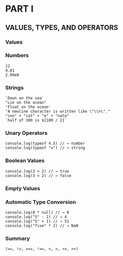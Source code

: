 # PART I


## VALUES, TYPES, AND OPERATORS

### Values

### Numbers
```
12
9.81
2.99e8
```
### Strings
```
`Down on the sea`
"Lie on the ocean"
'Float on the ocean'
"A newline character is written like \"\\n\"."
"con" + "cat" + "e" + "nate"
`half of 100 is ${100 / 2}`
```
### Unary Operators
```
console.log(typeof 4.5) // → number
console.log(typeof "x") // → string
```
### Boolean Values
```
console.log(3 > 2) // → true 
console.log(3 < 2) // → false
```
### Empty Values
### Automatic Type Conversion
```
console.log(8 * null) // → 0 
console.log("5" - 1) // → 4 
console.log("5" + 1) // → 51 
console.log("five" * 2) // → NaN
```
### Summary
```
(==, !=, ===, !==, <, >, <=, >=)